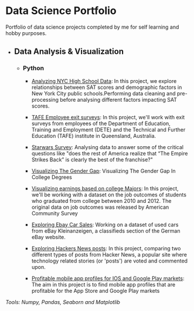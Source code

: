 # Data Science Portfolio
Portfolio of data science projects completed by me for self learning and hobby purposes.

- ## Data Analysis & Visualization
  - ### Python
    - [Analyzing NYC High School Data](Python_DA_and_viz/Analyzing_NYC_High_School_Data/Analyzing_NYC_High_School_Data.ipynb): In this project, we explore relationships between SAT scores and demographic factors in New York City public schools.Performing data cleaning and pre-processing before analysing different factors impacting SAT scores.
    - [TAFE Employee exit surveys](Python_DA_and_viz/TAFE_employee_exit_surveys.ipynb): In this project, we'll work with exit surveys from employees of the Department of Education, Training and Employment (DETE) and the Technical and Further Education (TAFE) institute in Queensland, Australia.
    - [Starwars Survey](Python_DA_and_viz/Starwars_survey/Starwars_survey.ipynb): Analysing data to answer some of the critical questions like "does the rest of America realize that “The Empire Strikes Back” is clearly the best of the franchise?"
    - [Visualizing The Gender Gap](Python_DA_and_viz/Visualizing_The_Gender_Gap.ipynb): Visualizing The Gender Gap In College Degrees 
    
    - [Visualizing earnings based on college Majors](Python_DA_and_viz/Visualizing_college_grands_earnings.ipynb): In this project, we'll be working with a dataset on the job outcomes of students who graduated from college between 2010 and 2012. The original data on job outcomes was released by American Community Survey
    
    - [Exploring Ebay Car Sales](Python_DA_and_viz/exploring_ebay_car_sales.ipynb): Working on a dataset of used cars from eBay Kleinanzeigen, a classifieds section of the German eBay website.
    
    - [Exploring Hackers News posts](Python_DA_and_viz/Hacker_noon_news_Project.ipynb): In this project, comparing two different types of posts from Hacker News, a popular site where technology related stories (or 'posts') are voted and commented upon.
    
    - [Profitable mobile app profiles for IOS and Google Play markets](Python_DA_and_viz/IOS-GooglePlay-Profitable-Apps.ipynb): The aim in this project is to find mobile app profiles that are profitable for the App Store and Google Play markets


*Tools: Numpy, Pandas, Seaborn and Matplotlib*
